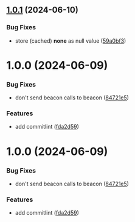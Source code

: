## [1.0.1](https://github.com/pilosa-group/pilosa-api/compare/v1.0.0...v1.0.1) (2024-06-10)


### Bug Fixes

* store (cached) __none__ as null value ([59a0bf3](https://github.com/pilosa-group/pilosa-api/commit/59a0bf3c5d094546216ababcda394bfa171afbf5))

# 1.0.0 (2024-06-09)


### Bug Fixes

* don't send beacon calls to beacon ([84721e5](https://github.com/pilosa-group/pilosa-api/commit/84721e5a681ea6137ff399a4d3669b5a0191d109))


### Features

* add commitlint ([fda2d59](https://github.com/pilosa-group/pilosa-api/commit/fda2d597704eb283b3f703052f1f554ab38430b3))

# 1.0.0 (2024-06-09)


### Bug Fixes

* don't send beacon calls to beacon ([84721e5](https://github.com/pilosa-group/pilosa-api/commit/84721e5a681ea6137ff399a4d3669b5a0191d109))


### Features

* add commitlint ([fda2d59](https://github.com/pilosa-group/pilosa-api/commit/fda2d597704eb283b3f703052f1f554ab38430b3))
